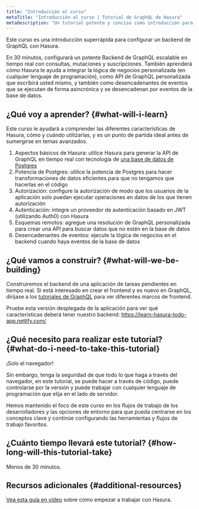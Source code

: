 ```yaml
---
title: "Introducción al curso"
metaTitle: "Introducción al curso | Tutorial de GraphQL de Hasura"
metaDescription: "Un tutorial potente y conciso como introducción para configurar un backend de GraphQL con el motor de Hasura GraphQL en el menor tiempo posible."
---
```


Este curso es una introducción superrápida para configurar un backend de GraphQL con Hasura.

En 30 minutos, configurará un potente Backend de GraphQL escalable en tiempo real con consultas, mutaciones y suscripciones. También aprenderá cómo Hasura le ayuda a integrar la lógica de negocios personalizada (en cualquier lenguaje de programación), como API de GraphQL personalizada que escribirá usted mismo, y también como desencadenantes de eventos que se ejecutan de forma asincrónica y se desencadenan por eventos de la base de datos.

## ¿Qué voy a aprender? {#what-will-i-learn}

Este curso le ayudará a comprender las diferentes características de Hasura, cómo y cuándo utilizarlas, y es un punto de partida ideal antes de sumergirse en temas avanzados.

1. Aspectos básicos de Hasura: utilice Hasura para generar la API de GraphQL en tiempo real con tecnología de [una base de datos de Postgres](https://hasura.io/learn/database/postgresql/what-is-postgresql/)
2. Potencia de Postgres: utilice la potencia de Postgres para hacer transformaciones de datos eficientes para que no tengamos que hacerlas en el código
3. Autorización: configure la autorización de modo que los usuarios de la aplicación solo puedan ejecutar operaciones en datos de los que tienen autorización
4. Autenticación: integre un proveedor de autenticación basado en JWT (utilizando Auth0) con Hasura
5. Esquemas remotos: agregue una resolución de GraphQL personalizada para crear una API para buscar datos que no estén en la base de datos
6. Desencadenantes de eventos: ejecute la lógica de negocios en el backend cuando haya eventos de la base de datos

## ¿Qué vamos a construir? {#what-will-we-be-building}

Construiremos el backend de una aplicación de tareas pendientes en tiempo real. Si está interesado en crear el frontend y es nuevo en GraphQL, diríjase a los [tutoriales de GraphQL](https://hasura.io/learn/) para ver diferentes marcos de frontend.

Pruebe esta versión desplegada de la aplicación para ver qué características deberá tener nuestro backend: https://learn-hasura-todo-app.netlify.com/

## ¿Qué necesito para realizar este tutorial? {#what-do-i-need-to-take-this-tutorial}

¡Solo el navegador!

Sin embargo, tenga la seguridad de que todo lo que haga a través del navegador, en este tutorial, se puede hacer a través de código, puede controlarse por la versión y puede trabajar con cualquier lenguaje de programación que elija en el lado de servidor.

Hemos mantenido el foco de este curso en los flujos de trabajo de los desarrolladores y las opciones de entorno para que pueda centrarse en los conceptos clave y continúe configurando las herramientas y flujos de trabajo favoritos.

## ¿Cuánto tiempo llevará este tutorial? {#how-long-will-this-tutorial-take}

Menos de 30 minutos.

## Recursos adicionales {#additional-resources}

[Vea esta guía en vídeo](https://hasura.io/events/webinar/get-started-with-hasura/?pg=learn&plcmt=body&cta=getting-started&tech=) sobre cómo empezar a trabajar con Hasura.
